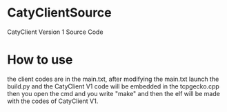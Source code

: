 # CatyClientSource
CatyClient Version 1 Source Code 
# How to use
the client codes are in the main.txt, after modifying the main.txt launch the build.py and the CatyClient V1 code will be embedded in the tcpgecko.cpp then you open the cmd and you write "make" and then the elf will be made with the codes of CatyClient V1.
